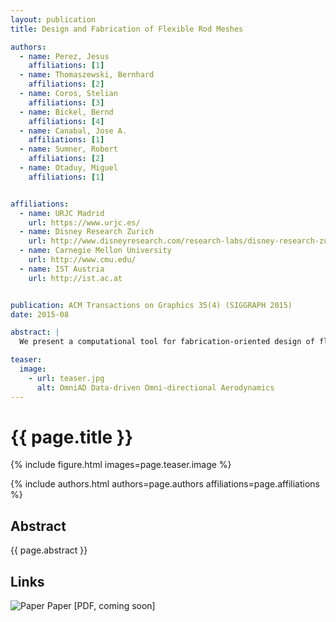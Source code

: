 ```yaml
---
layout: publication
title: Design and Fabrication of Flexible Rod Meshes

authors:  
  - name: Perez, Jesus
    affiliations: [1]
  - name: Thomaszewski, Bernhard
    affiliations: [2]
  - name: Coros, Stelian
    affiliations: [3]
  - name: Bickel, Bernd
    affiliations: [4]
  - name: Canabal, Jose A.
    affiliations: [1]
  - name: Sumner, Robert
    affiliations: [2]
  - name: Otaduy, Miguel
    affiliations: [1]


affiliations:
  - name: URJC Madrid
    url: https://www.urjc.es/
  - name: Disney Research Zurich
    url: http://www.disneyresearch.com/research-labs/disney-research-zurich/
  - name: Carnegie Mellon University
    url: http://www.cmu.edu/
  - name: IST Austria
    url: http://ist.ac.at


publication: ACM Transactions on Graphics 35(4) (SIGGRAPH 2015)
date: 2015-08

abstract: |
  We present a computational tool for fabrication-oriented design of flexible rod meshes. Given a deformable surface and a set of deformed poses as input, our method automatically computes a printable rod mesh that, once manufactured, closely matches the input poses under the same boundary conditions. The core of our method is formed by an optimization scheme that adjusts the cross-sectional profiles of the rods and their rest centerline in order to best approximate the target deformations. This approach allows us to locally control the bending and stretching resistance of the surface with a single material, yielding high design flexibility and low fabrication cost.

teaser:
  image:
    - url: teaser.jpg
      alt: OmniAD Data-driven Omni-directional Aerodynamics
---
```


# {{ page.title }}

{% include figure.html images=page.teaser.image %}

{% include authors.html authors=page.authors affiliations=page.affiliations %}

## Abstract

{{ page.abstract }}

## Links

![Paper](paper.jpg) Paper [PDF, coming soon]